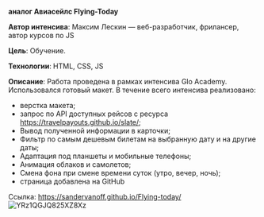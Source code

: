 **аналог Авиасейлс Flying-Today**
  
  
  **Автор интенсива**: Максим Лескин — веб-разработчик, фрилансер, автор курсов по JS
  
  **Цель**: Обучение.
  
  **Технологии**: HTML, CSS, JS 
  
  
  **Описание**: Работа проведена в рамках интенсива Glo Academy. Использовался готовый макет. В течение всего интенсива реализовано:
  
  - верстка макета;
  - запрос по API доступных рейсов с ресурса https://travelpayouts.github.io/slate/;
  - Вывод полученной информации в карточки;
  - Фильтр по самым дешевым билетам на выбранную дату и на другие даты;
  - Адаптация под планшеты и мобильные телефоны;
  - Анимация облаков и самолетов;
  - Смена фона при смене времени суток (утро, вечер, ночь);
  - страница добавлена на GitHub

Ссылка: https://sandervanoff.github.io/Flying-today/
![YRz1QGJQ825XZ8Xz](https://user-images.githubusercontent.com/61217980/129893949-87bbb2c3-17ce-45f9-a373-f6739d432856.png)

